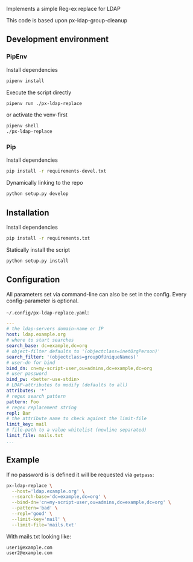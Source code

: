 
Implements a simple Reg-ex replace for LDAP

This code is based upon px-ldap-group-cleanup

## Development environment

### PipEnv

Install dependencies
```bash
pipenv install
```

Execute the script directly
```bash
pipenv run ./px-ldap-replace
```

or activate the venv-first
```bash
pipenv shell
./px-ldap-replace
```


### Pip

Install dependencies
```bash
pip install -r requirements-devel.txt
```

Dynamically linking to the repo
```bash
python setup.py develop
```


## Installation

Install dependencies
```bash
pip install -r requirements.txt
```

Statically install the script
```bash
python setup.py install
```


## Configuration

All parameters set via command-line can also be set in the config.
Every config-parameter is optional.

`~/.config/px-ldap-replace.yaml`:
```yaml
---
# the ldap-servers domain-name or IP
host: ldap.example.org
# where to start searches
search_base: dc=example,dc=org
# object-filter defaults to '(objectclass=inetOrgPerson)'
search_filter: '(objectclass=groupOfUniqueNames)'
# user-dn for bind
bind_dn: cn=my-script-user,ou=admins,dc=example,dc=org
# user password
bind_pw: <better-use-stdin>
# LDAP-attributes to modify (defaults to all)
attributes: '*'
# regex search pattern
pattern: Foo
# regex replacement string
repl: Bar
# the attribute name to check against the limit-file
limit_key: mail
# file-path to a value whitelist (newline separated)
limit_file: mails.txt
...

```

## Example

If no password is is defined it will be requested via `getpass`:
```bash
px-ldap-replace \
  --host='ldap.example.org' \
  --search-base='dc=example,dc=org' \
  --bind-dn='cn=my-script-user,ou=admins,dc=example,dc=org' \
  --pattern='bad' \
  --repl='good' \
  --limit-key='mail' \
  --limit-file='mails.txt'
```

With mails.txt looking like:
```
user1@example.com
user2@example.com
```
